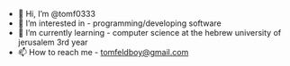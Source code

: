 - 👋 Hi, I’m @tomf0333
- 👀 I’m interested in - programming/developing software
- 🌱 I’m currently learning - computer science at the hebrew university of jerusalem 3rd year
- 📫 How to reach me - tomfeldboy@gmail.com

<!---
tomf0333/tomf0333 is a ✨ special ✨ repository because its `README.md` (this file) appears on your GitHub profile.
You can click the Preview link to take a look at your changes.
--->
